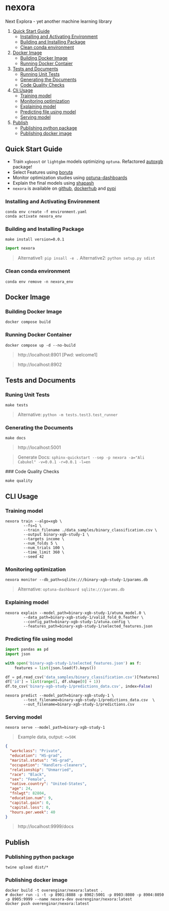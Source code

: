 # nexora
Next Explora - yet another machine learning library

1) [Quick Start Guide](#quick-start-guide)
    + [Installing and Activating Environment](#installing-and-activating-environment)
    + [Building and Installing Package](#building-and-installing-package)
    + [Clean conda environment](#clean-conda-environment)
2) [Docker Image](#docker-image)
    + [Building Docker Image](#building-docker-image)
    + [Running Docker Contaier](#running-docker-container)
3) [Tests and Documents](#tests-and-documents)
    + [Running Unit Tests](#running-unit-tests)
    + [Generating the Documents](#generating-the-documents)
    + [Code Quality Checks](#code-quality-checks)
4) [Cli Usage](#cli-usage)
    + [Training model](#training-model)
    + [Monitoring optimization](#monitoring-optimization)
    + [Explaining model](#explaining-model)
    + [Predicting file using model](#predicting-file-using-model)
    + [Serving model](#serving-model)
5) [Publish](#publish)
    + [Publishing python package](#publishing-python-package)
    + [Publishing docker image](#publishing-docker-image)

## Quick Start Guide

- Train `xgboost` or `lightgbm` models optimizing `optuna`. Refactored [autoxgb](https://github.com/abhishekkrthakur/autoxgb) package!
- Select Features using [boruta](https://github.com/scikit-learn-contrib/boruta_py)
- Monitor optimization studies using [optuna-dashboards](https://github.com/optuna/optuna-dashboard)
- Explain the final models using [shapash](https://github.com/MAIF/shapash)
- `nexora` is available on [github](https://github.com/overenginar/nexora), [dockerhub](https://hub.docker.com/repository/docker/overenginar/nexora/general) and [pypi](https://pypi.org/project/nexora/)

### Installing and Activating Environment

```shell
conda env create -f environment.yaml
conda activate nexora_env
```

### Building and Installing Package

```shell
make install version=0.0.1
```

```python
import nexora
```

> Alternative1: `pip insall -e .`
> Alternative2: `python setup.py sdist`

### Clean conda environment

```shell
conda env remove -n nexora_env
```

## Docker Image

### Building Docker Image

```shell
docker compose build
```

### Running Docker Container

```shell
docker compose up -d --no-build
```
> http://localhost:8901 [Pwd: welcome1]

> http://localhost:8902

## Tests and Documents

### Runing Unit Tests

```shell
make tests
```

> Alternative: `python -m tests.test3.test_runner`

### Generating the Documents

```shell
make docs
```

> http://localhost:5001

> Generate Docs: `sphinx-quickstart --sep -p nexora -a="Ali Cabukel" -v=0.0.1 -r=0.0.1 -l=en`

### Code Quality Checks

```shell
make quality
```

## CLI Usage

### Training model

```shell
nexora train --algo=xgb \
        --fs=1 \
        --train_filename ./data_samples/binary_classification.csv \
        --output binary-xgb-study-1 \
        --targets income \
        --num_folds 5 \
        --num_trials 100 \
        --time_limit 360 \
        --seed 42
```

### Monitoring optimization

```shell
nexora monitor --db_path=sqlite:///binary-xgb-study-1/params.db
```

> Alternative: `optuna-dashboard sqlite:///params.db`

### Explaining model

```shell
nexora explain --model_path=binary-xgb-study-1/atuna_model.0 \
        --data_path=binary-xgb-study-1/valid_fold_0.feather \
        --config_path=binary-xgb-study-1/atuna.config \
        --features_path=binary-xgb-study-1/selected_features.json
```

### Predicting file using model

```python
import pandas as pd
import json

with open('binary-xgb-study-1/selected_features.json') as f:
    features = list(json.load(f).keys())

df = pd.read_csv('data_samples/binary_classification.csv')[features]
df['id'] = list(range(1, df.shape[0] + 1))
df.to_csv('binary-xgb-study-1/predictions_data.csv', index=False)
```

```shell
nexora predict --model_path=binary-xgb-study-1 \
        --test_filename=binary-xgb-study-1/predictions_data.csv  \
        --out_filename=binary-xgb-study-1/predictions.csv
```

### Serving model

```shell
nexora serve --model_path=binary-xgb-study-1
```

> Example data, output: `<=50K`
```json
{
  "workclass": "Private",
  "education": "HS-grad",
  "marital.status": "HS-grad",
  "occupation": "Handlers-cleaners",
  "relationship": "Unmarried",
  "race": "Black",
  "sex": "Female",
  "native.country": "United-States",
  "age": 24,
  "fnlwgt": 82804,
  "education.num": 9,
  "capital.gain": 0,
  "capital.loss": 0,
  "hours.per.week": 40
}
```

> http://localhost:9999/docs

## Publish

### Publishing python package

```shell
twine upload dist/*
```

### Publishing docker image

```shell
docker build -t overenginar/nexora:latest .
# docker run -i -t -p 8901:8888 -p 8902:5001 -p 8903:8080 -p 8904:8050 -p 8905:9999 --name nexora-dev overenginar/nexora:latest
docker push overenginar/nexora:latest
```
